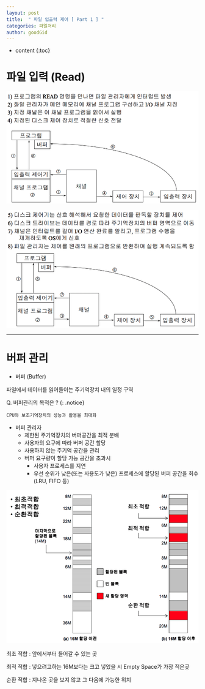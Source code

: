 ```yaml
---
layout: post
title:  " 파일 입출력 제어 [ Part 1 ] "
categories: 파일처리
author: goodGid
---
```

* content
{:toc}



# 파일 입력 (Read)


![](/assets/img/file_processing/fp_io_1_1.png)





![](/assets/img/file_processing/fp_io_1_2.png)




---

# 버퍼 관리

* 버퍼 (Buffer)

파일에서 데이터를 읽어들이는 주기억장치 내의 일정 구역

Q. 버퍼관리의 목적은 ?
{: .notice}


```
CPU와 보조기억장치의 성능과 활용을 최대화
```



* 버퍼 관리자
    * 제한된 주기억장치의 버퍼공간을 최적 분배
    * 사용자의 요구에 따라 버퍼 공간 할당
    * 사용하지 않는 주기억 공간을 관리
    * 버퍼 요구량이 할당 가능 공간을 초과시
        * 사용자 프로세스를 지연
        * 우선 순위가 낮은(또는 사용도가 낮은) 프로세스에 할당된 버퍼 공간을 회수 (LRU, FIFO 등)




![](/assets/img/file_processing/fp_io_1_3.png)




최초 적합 : 앞에서부터 들어갈 수 있는 곳

최적 적합 : 넣으려고하는 16M보다는 크고 넣었을 시 Empty Space가 가장 적은곳

순환 적합 : 지나온 곳을 보지 않고 그 다음에 가능한 위치